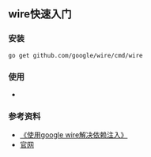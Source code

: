 ## wire快速入门

### 安装
```shell
go get github.com/google/wire/cmd/wire
```

### 使用
+ [](https://github.com/google/wire/blob/master/docs/guide.md)



### 参考资料
+ [《使用google wire解决依赖注入》](https://www.cnblogs.com/xiaohunshi/p/10364411.html)
+ [官网](https://github.com/google/wire)